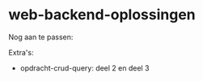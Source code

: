 web-backend-oplossingen
=======================

Nog aan te passen:

Extra's:

- opdracht-crud-query:  deel 2 en deel 3
